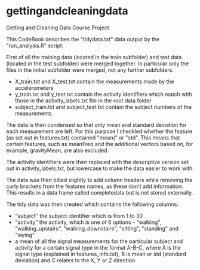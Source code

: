 # gettingandcleaningdata
Getting and Cleaning Data Course Project

This CodeBook describes the "tidydata.txt" data output by the "run_analysis.R" script.

First of all the training data (located in the train subfolder) and test data (located in the test subfolder) were merged together. In particular only the files in the initial subfolder were merged, not any further subfolders.
 - X_train.txt and X_test.txt contain the measurements made by the accelerometers
 - y_train.txt and y_test.txt contain the activity identifiers which match with those in the activity_labels.txt file in the root data folder
 - subject_train.txt and subject_test.txt contain the subject numbers of the measurements

The data is then condensed so that only mean and standard deviation for each measurement are left. For this purpose I checkled whether the feature (as set out in features.txt) contained "mean(" or "std". This means that certain features, such as meanFreq and the additional vectors based on, for example, gravityMean, are also excluded.

The activity identifiers were then replaced with the descriptive version set out in activity_labels.txt, but lowercase to make the data easier to work with.

The data was then tidied slightly to add column headers while removing the curly brackets from the features names, as these don't add information. This results in a data frame called completedata but is not stored externally.

The tidy data was then created which contains the following columns:
 - "subject" the subject identifier which is from 1 to 30
 - "activity" the activity, which is one of 6 options - "walking", "walking_upstairs", "walking_downstairs", "sitting", "standing" and "laying"
 - a mean of all the signal measurements for the particular subject and activity for a certain signal type in the format A-B-C, where A is the signal type (explained in features_info.txt), B is mean or std (standard deviation) and C relates to the X, Y or Z direction
